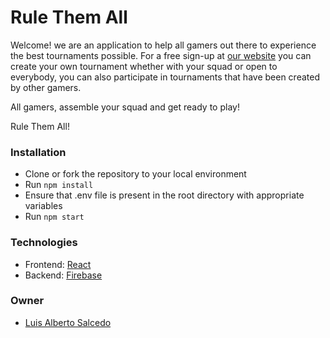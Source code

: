 # Rule Them All
Welcome! we are an application to help all gamers out there to experience the best tournaments possible. For a free sign-up at [our website](https://rulethemall.vercel.app/) you can create your own tournament whether with your squad or open to everybody, you can also participate in tournaments that have been created by other gamers.

All gamers, assemble your squad and get ready to play!

Rule Them All!

### Installation
- Clone or fork the repository to your local environment
- Run `npm install`
- Ensure that .env file is present in the root directory with appropriate variables
- Run `npm start`

### Technologies
- Frontend: [React](https://reactjs.org/)
- Backend: [Firebase](https://firebase.google.com/)

### Owner
- [Luis Alberto Salcedo](https://github.com/Luis-S-S)
